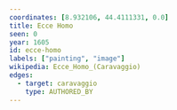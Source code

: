 ```yaml
---
coordinates: [8.932106, 44.4111331, 0.0]
title: Ecce Homo
seen: 0
year: 1605
id: ecce-homo
labels: ["painting", "image"]
wikipedia: Ecce_Homo_(Caravaggio)
edges:
  - target: caravaggio
    type: AUTHORED_BY
---
```


